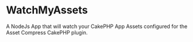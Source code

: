 # WatchMyAssets
A NodeJs App that will watch your CakePHP App Assets configured for the Asset Compress CakePHP plugin.
